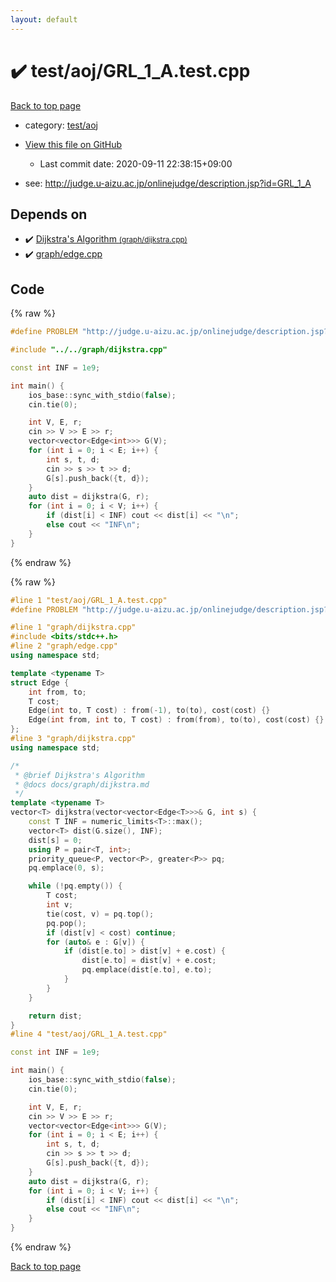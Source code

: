 ```yaml
---
layout: default
---
```


<!-- mathjax config similar to math.stackexchange -->
<script type="text/javascript" async
  src="https://cdnjs.cloudflare.com/ajax/libs/mathjax/2.7.5/MathJax.js?config=TeX-MML-AM_CHTML">
</script>
<script type="text/x-mathjax-config">
  MathJax.Hub.Config({
    TeX: { equationNumbers: { autoNumber: "AMS" }},
    tex2jax: {
      inlineMath: [ ['$','$'] ],
      processEscapes: true
    },
    "HTML-CSS": { matchFontHeight: false },
    displayAlign: "left",
    displayIndent: "2em"
  });
</script>

<script type="text/javascript" src="https://cdnjs.cloudflare.com/ajax/libs/jquery/3.4.1/jquery.min.js"></script>
<script src="https://cdn.jsdelivr.net/npm/jquery-balloon-js@1.1.2/jquery.balloon.min.js" integrity="sha256-ZEYs9VrgAeNuPvs15E39OsyOJaIkXEEt10fzxJ20+2I=" crossorigin="anonymous"></script>
<script type="text/javascript" src="../../../assets/js/copy-button.js"></script>
<link rel="stylesheet" href="../../../assets/css/copy-button.css" />


# :heavy_check_mark: test/aoj/GRL_1_A.test.cpp

<a href="../../../index.html">Back to top page</a>

* category: <a href="../../../index.html#0d0c91c0cca30af9c1c9faef0cf04aa9">test/aoj</a>
* <a href="{{ site.github.repository_url }}/blob/master/test/aoj/GRL_1_A.test.cpp">View this file on GitHub</a>
    - Last commit date: 2020-09-11 22:38:15+09:00


* see: <a href="http://judge.u-aizu.ac.jp/onlinejudge/description.jsp?id=GRL_1_A">http://judge.u-aizu.ac.jp/onlinejudge/description.jsp?id=GRL_1_A</a>


## Depends on

* :heavy_check_mark: <a href="../../../library/graph/dijkstra.cpp.html">Dijkstra's Algorithm <small>(graph/dijkstra.cpp)</small></a>
* :heavy_check_mark: <a href="../../../library/graph/edge.cpp.html">graph/edge.cpp</a>


## Code

<a id="unbundled"></a>
{% raw %}
```cpp
#define PROBLEM "http://judge.u-aizu.ac.jp/onlinejudge/description.jsp?id=GRL_1_A"

#include "../../graph/dijkstra.cpp"

const int INF = 1e9;

int main() {
    ios_base::sync_with_stdio(false);
    cin.tie(0);

    int V, E, r;
    cin >> V >> E >> r;
    vector<vector<Edge<int>>> G(V);
    for (int i = 0; i < E; i++) {
        int s, t, d;
        cin >> s >> t >> d;
        G[s].push_back({t, d});
    }
    auto dist = dijkstra(G, r);
    for (int i = 0; i < V; i++) {
        if (dist[i] < INF) cout << dist[i] << "\n";
        else cout << "INF\n";
    }
}
```
{% endraw %}

<a id="bundled"></a>
{% raw %}
```cpp
#line 1 "test/aoj/GRL_1_A.test.cpp"
#define PROBLEM "http://judge.u-aizu.ac.jp/onlinejudge/description.jsp?id=GRL_1_A"

#line 1 "graph/dijkstra.cpp"
#include <bits/stdc++.h>
#line 2 "graph/edge.cpp"
using namespace std;

template <typename T>
struct Edge {
    int from, to;
    T cost;
    Edge(int to, T cost) : from(-1), to(to), cost(cost) {}
    Edge(int from, int to, T cost) : from(from), to(to), cost(cost) {}
};
#line 3 "graph/dijkstra.cpp"
using namespace std;

/*
 * @brief Dijkstra's Algorithm
 * @docs docs/graph/dijkstra.md
 */
template <typename T>
vector<T> dijkstra(vector<vector<Edge<T>>>& G, int s) {
    const T INF = numeric_limits<T>::max();
    vector<T> dist(G.size(), INF);
    dist[s] = 0;
    using P = pair<T, int>;
    priority_queue<P, vector<P>, greater<P>> pq;
    pq.emplace(0, s);

    while (!pq.empty()) {
        T cost;
        int v;
        tie(cost, v) = pq.top();
        pq.pop();
        if (dist[v] < cost) continue;
        for (auto& e : G[v]) {
            if (dist[e.to] > dist[v] + e.cost) {
                dist[e.to] = dist[v] + e.cost;
                pq.emplace(dist[e.to], e.to);
            }
        }
    }

    return dist;
}
#line 4 "test/aoj/GRL_1_A.test.cpp"

const int INF = 1e9;

int main() {
    ios_base::sync_with_stdio(false);
    cin.tie(0);

    int V, E, r;
    cin >> V >> E >> r;
    vector<vector<Edge<int>>> G(V);
    for (int i = 0; i < E; i++) {
        int s, t, d;
        cin >> s >> t >> d;
        G[s].push_back({t, d});
    }
    auto dist = dijkstra(G, r);
    for (int i = 0; i < V; i++) {
        if (dist[i] < INF) cout << dist[i] << "\n";
        else cout << "INF\n";
    }
}

```
{% endraw %}

<a href="../../../index.html">Back to top page</a>

